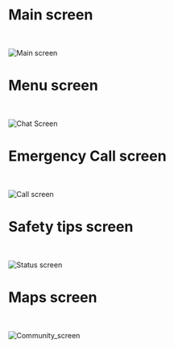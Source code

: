 
<h1> Main screen </h1><br>

![Main screen](D:\AndroidStudioProjects\safeCampus\images\1.jpeg)

<h1> Menu screen </h1><br>

![Chat Screen](D:\AndroidStudioProjects\safeCampus\images\2.jpeg)<br>

<h1> Emergency Call screen </h1><br>

![Call screen](D:\AndroidStudioProjects\safeCampus\images\3.jpeg)<br>

<h1> Safety tips screen </h1><br>

![Status screen](D:\AndroidStudioProjects\safeCampus\images\4.jpeg)<br>

<h1> Maps screen </h1><br>

![Community_screen](D:\AndroidStudioProjects\safeCampus\images\5.jpeg)<br>
